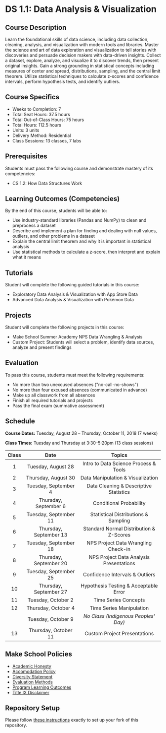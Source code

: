 # DS 1.1: Data Analysis & Visualization

## Course Description

Learn the foundational skills of data science, including data collection, cleaning, analysis, and visualization with modern tools and libraries.
Master the science and art of data exploration and visualization to tell stories with discoveries and persuade decision makers with data-driven insights.
Collect a dataset, explore, analyze, and visualize it to discover trends, then present original insights.
Gain a strong grounding in statistical concepts including measures of center and spread, distributions, sampling, and the central limit theorem.
Utilize statistical techniques to calculate z-scores and confidence intervals, perform hypothesis tests, and identify outliers.


## Course Specifics

- Weeks to Completion: 7
- Total Seat Hours: 37.5 hours
- Total Out-of-Class Hours: 75 hours
- Total Hours: 112.5 hours
- Units: 3 units
- Delivery Method: Residential
- Class Sessions: 13 classes, 7 labs


## Prerequisites

Students must pass the following course and demonstrate mastery of its competencies:
- CS 1.2: How Data Structures Work


## Learning Outcomes (Competencies)

By the end of this course, students will be able to:
- Use industry-standard libraries (Pandas and NumPy) to clean and preprocess a dataset
- Describe and implement a plan for finding and dealing with null values, outliers, and other problems in a dataset
- Explain the central limit theorem and why it is important in statistical analysis
- Use statistical methods to calculate a z-score, then interpret and explain what it means


## Tutorials

Student will complete the following guided tutorials in this course:
- Exploratory Data Analysis & Visualization with App Store Data
- Advanced Data Analysis & Visualization with Pokémon Data


## Projects

Student will complete the following projects in this course:
- Make School Summer Academy NPS Data Wrangling & Analysis
- Custom Project: Students will select a problem, identify data sources, analyze and present findings


## Evaluation

To pass this course, students must meet the following requirements:
- No more than two unexcused absences ("no-call-no-shows")
- No more than four excused absences (communicated in advance)
- Make up all classwork from all absences
- Finish all required tutorials and projects
- Pass the final exam (summative assessment)


## Schedule

**Course Dates:** Tuesday, August 28 – Thursday, October 11, 2018 (7 weeks)

**Class Times:** Tuesday and Thursday at 3:30–5:20pm (13 class sessions)

| Class |          Date          |                 Topics                  |
|:-----:|:----------------------:|:---------------------------------------:|
|   1   |  Tuesday, August 28    | Intro to Data Science Process & Tools |
|   2   | Thursday, August 30    | Data Manipulation & Visualization |
|   3   |  Tuesday, September 4  | Data Cleaning & Descriptive Statistics |
|   4   | Thursday, September 6  | Conditional Probability |
|   5   |  Tuesday, September 11 | Statistical Distributions & Sampling |
|   6   | Thursday, September 13 | Standard Normal Distribution & Z-Scores |
|   7   |  Tuesday, September 18 | NPS Project Data Wrangling Check-in |
|   8   | Thursday, September 20 | NPS Project Data Analysis Presentations |
|   9   |  Tuesday, September 25 | Confidence Intervals & Outliers |
|  10   | Thursday, September 27 | Hypothesis Testing & Acceptable Error |
|  11   |  Tuesday, October 2    | Time Series Concepts |
|  12   | Thursday, October 4    | Time Series Manipulation |
|       |  Tuesday, October 9    | *No Class (Indigenous Peoples' Day)* |
|  13   | Thursday, October 11   | Custom Project Presentations |


## Make School Policies

- [Academic Honesty](https://github.com/Product-College-Courses/Common-Syllabus-Sections/blob/master/Academic-Honesty-and-Plagiarism.md)
- [Accomodation Policy](https://github.com/Product-College-Courses/Common-Syllabus-Sections/blob/master/Accommodation-Policy.md)
- [Diversity Statement](https://github.com/Product-College-Courses/Common-Syllabus-Sections/blob/master/Diversity-Statement.md)
- [Evaluation Methods](https://github.com/Product-College-Courses/Common-Syllabus-Sections/blob/master/Evaluation-Methods.md)
- [Program Learning Outcomes](https://github.com/Product-College-Courses/Common-Syllabus-Sections/blob/master/Program-Learning-Outcomes.md)
- [Title IX Disclaimer](https://github.com/Product-College-Courses/Common-Syllabus-Sections/blob/master/Evaluations-Title-X-Disclaimer.md)


## Repository Setup

Please follow [these instructions](Setup.md) exactly to set up your fork of this repository.
